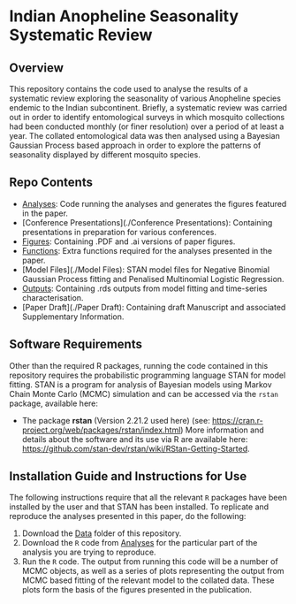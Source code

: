 # Indian Anopheline Seasonality Systematic Review

## Overview
This repository contains the code used to analyse the results of a systematic review exploring the seasonality of various Anopheline species endemic to the Indian subcontinent. Briefly, a systematic review was carried out in order to identify entomological surveys in which mosquito collections had been conducted monthly (or finer resolution) over a period of at least a year. The collated entomological data was then analysed using a Bayesian Gaussian Process based approach in order to explore the patterns of seasonality displayed by different mosquito species.

## Repo Contents
- [Analyses](./Analyses): Code running the analyses and generates the figures featured in the paper.
- [Conference Presentations](./Conference Presentations): Containing presentations in preparation for various conferences. 
- [Figures](./Figures): Containing .PDF and .ai versions of paper figures.
- [Functions](./Functions): Extra functions required for the analyses presented in the paper.
- [Model Files](./Model Files): STAN model files for Negative Binomial Gaussian Process fitting and Penalised Multinomial Logistic Regression. 
- [Outputs](./Outputs): Containing .rds outputs from model fitting and time-series characterisation.
- [Paper Draft](./Paper Draft): Containing draft Manuscript and associated Supplementary Information.

## Software Requirements
Other than the required R packages, running the code contained in this repository requires the  probabilistic programming language STAN for model fitting. STAN is a program for analysis of Bayesian models using Markov Chain Monte Carlo (MCMC) simulation and can be accessed via the `rstan` package, available here:
- The package **rstan** (Version 2.21.2 used here) (see: https://cran.r-project.org/web/packages/rstan/index.html)
More information and details about the software and its use via R are available here: https://github.com/stan-dev/rstan/wiki/RStan-Getting-Started.

## Installation Guide and Instructions for Use
The following instructions require that all the relevant `R` packages have been installed by the user and that STAN has been installed. To replicate and reproduce the analyses presented in this paper, do the following: 

1. Download the [Data](./Data) folder of this repository. 
2. Download the `R` code from  [Analyses](./Analyses) for the particular part of the analysis you are trying to reproduce. 
4. Run the `R` code. The output from running this code will be a number of MCMC objects, as well as a series of plots representing the output from MCMC based fitting of the relevant model to the collated data. These plots form the basis of the figures presented in the publication. 
